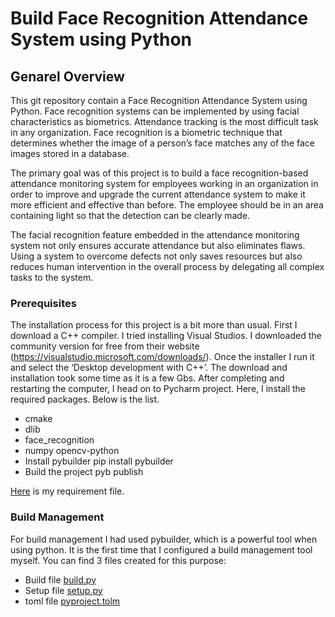 # Build Face Recognition Attendance System using Python

## Genarel Overview
This git repository contain a Face Recognition Attendance System using Python.
Face recognition systems can be implemented by using facial characteristics as biometrics. Attendance tracking is the most difficult task in any organization. Face recognition is a biometric technique that determines whether the image of a person’s face matches any of the face images stored in a database.

The primary goal was of this project is to build a face recognition-based attendance monitoring system for employees working in an organization in order to improve and upgrade the current attendance system to make it more efficient and effective than before. The employee should be in an area containing light so that the detection can be clearly made.

The facial recognition feature embedded in the attendance monitoring system not only ensures accurate attendance but also eliminates flaws. Using a system to overcome defects not only saves resources but also reduces human intervention in the overall process by delegating all complex tasks to the system.

### Prerequisites
The installation process for this project is a bit more than usual. First I download a C++ compiler. I tried installing Visual Studios. I
downloaded the community version for free from their website (https://visualstudio.microsoft.com/downloads/). Once the installer I
run it and select the ‘Desktop development with C++’.
The download and installation took some time as it is a few Gbs.
After completing and restarting the computer, I head on to Pycharm project. Here, I install the required packages. Below is the list.
- cmake 
- dlib 
- face_recognition 
- numpy opencv-python 
- Install pybuilder pip install pybuilder
- Build the project pyb publish

[Here](https://github.com/engineersakibcse47/Project_feedback/blob/main/requirement.txt) is my requirement file.


### Build Management

For build management I had used pybuilder, which is a powerful tool when using python. It is the first time that I configured a build management tool myself. You can find 3 files created for this purpose:

- Build file [build.py](https://github.com/engineersakibcse47/Project_feedback/blob/main/build.py) 
- Setup file [setup.py](https://github.com/engineersakibcse47/Project_feedback/blob/main/setup.py) 
- toml file [pyproject.tolm](https://github.com/engineersakibcse47/Project_feedback/blob/main/pyproject.toml) 
